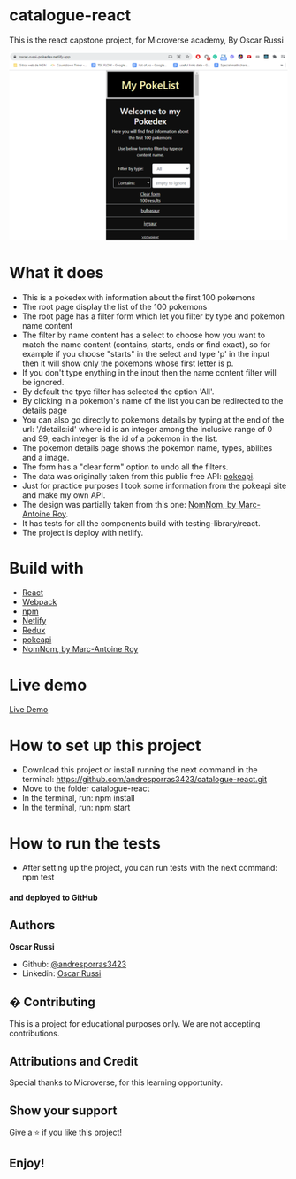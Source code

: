# catalogue-react

This is the react capstone project, for Microverse academy, By Oscar Russi

![screenshot](screenshot.png)

# What it does

- This is a pokedex with information about the first 100 pokemons
- The root page display the list of the 100 pokemons
- The root page has a filter form which let you filter by type and pokemon name content
- The filter by name content has a select to choose how you want to match the name content (contains, starts, ends or find exact), so for example if you choose "starts" in the select and type 'p' in the input then it will show only the pokemons whose first letter is p.
- If you don't type enything in the input then the name content filter will be ignored.
- By default the tpye filter has selected the option 'All'.  
- By clicking in a pokemon's name of the list you can be redirected to the details page
- You can also go directly to pokemons details by typing at the end of the url: '/details:id' where id is an integer among the inclusive range of 0 and 99, each integer is the id of a pokemon in the list.
- The pokemon details page shows the pokemon name, types, abilites and a image.
- The form has a "clear form" option to undo all the filters. 
- The data was originally taken from this public free API: [pokeapi](https://pokeapi.co/).
- Just for practice purposes I took some information from the pokeapi site and make my own API.
- The design was partially taken from this one: [NomNom, by Marc-Antoine Roy](https://www.behance.net/gallery/11351281/NomNom).
- It has tests for all the components build with testing-library/react.
- The project is deploy with netlify.

# Build with

- [React](https://reactjs.org/)
- [Webpack](https://webpack.js.org/)
- [npm](https://www.npmjs.com/)
- [Netlify](https://www.netlify.com/)
- [Redux](https://redux.js.org/)
- [pokeapi](https://pokeapi.co/)
- [NomNom, by Marc-Antoine Roy](https://www.behance.net/gallery/11351281/NomNom)

# Live demo

[Live Demo](https://oscar-russi-pokedex.netlify.app/)

# How to set up this project

- Download this project or install running the next command in the terminal: https://github.com/andresporras3423/catalogue-react.git
- Move to the folder catalogue-react
- In the terminal, run: npm install
- In the terminal, run: npm start

# How to run the tests

- After setting up the project, you can run tests with the next command: npm test

#### and deployed to GitHub

## Authors

**Oscar Russi**
- Github: [@andresporras3423](https://github.com/andresporras3423/)
- Linkedin: [Oscar Russi](https://www.linkedin.com/in/oscar-andres-russi-porras)

## � Contributing

This is a project for educational purposes only. We are not accepting contributions.

## Attributions and Credit

Special thanks to Microverse, for this learning opportunity. 

## Show your support

Give a ⭐️ if you like this project!

## Enjoy!